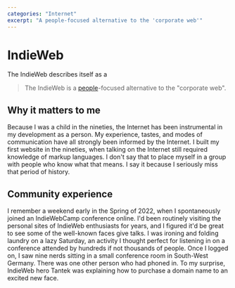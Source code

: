 ```yaml
---
categories: "Internet"
excerpt: "A people-focused alternative to the 'corporate web'"
---
```


# IndieWeb
The IndieWeb describes itself as a

> The IndieWeb is a [people](https://indieweb.org/people)-focused alternative to the "corporate web".


## Why it matters to me
Because I was a child in the nineties, the Internet has been instrumental in my development as a person. My experience, tastes, and modes of communication have all strongly been informed by the Internet. I built my first website in the nineties, when talking on the Internet still required knowledge of markup languages. I don't say that to place myself in a group with people who know what that means. I say it because I seriously miss that period of history. 

## Community experience
I remember a weekend early in the Spring of 2022, when I spontaneously joined an IndieWebCamp conference online. I'd been routinely visiting the personal sites of IndieWeb enthusiasts for years, and I figured it'd be great to see some of the well-known faces give talks. I was ironing and folding laundry on a lazy Saturday, an activity I thought perfect for listening in on a conference attended by hundreds if not thousands of people. Once I logged on, I saw nine nerds sitting in a small conference room in South-West Germany. There was one other person who had phoned in. To my surprise, IndieWeb hero Tantek was explaining how to purchase a domain name to an excited new face. 